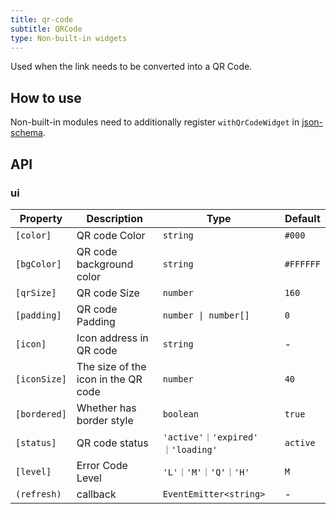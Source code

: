 ```yaml
---
title: qr-code
subtitle: QRCode
type: Non-built-in widgets
---
```


Used when the link needs to be converted into a QR Code.

## How to use

Non-built-in modules need to additionally register `withQrCodeWidget` in [json-schema](https://github.com/ng-alain/ng-alain/blob/master/src/app/shared/json-schema/index.ts#L9).

## API

### ui

| Property | Description | Type | Default |
|----------|-------------|------|---------|
| `[color]`           | QR code Color                       | `string`                        | `#000`    |
| `[bgColor]` | QR code background color            | `string`                        | `#FFFFFF` |
| `[qrSize]`            | QR code Size                        | `number`                        | `160`     |
| `[padding]`         | QR code Padding                     | `number \| number[]`            | `0`       |
| `[icon]`            | Icon address in QR code             | `string`                        | -         |
| `[iconSize]`        | The size of the icon in the QR code | `number`                        | `40`      |
| `[bordered]`        | Whether has border style            | `boolean`                       | `true`    |
| `[status]`          | QR code status                      | `'active'｜'expired' ｜'loading'` | `active`  |
| `[level]`           | Error Code Level                    | `'L'｜'M'｜'Q'｜'H'`               | `M`       |
| `(refresh)`         | callback                            | `EventEmitter<string>`          | -         |
